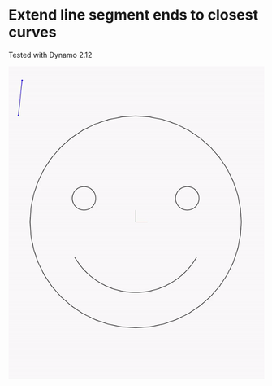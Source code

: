 # Extend line segment ends to closest curves

Tested with Dynamo 2.12


![flying_line_and_face_1.gif](images/flying_line_and_face_1.gif)
